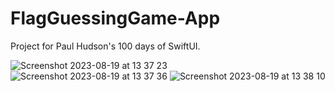 # FlagGuessingGame-App

Project for Paul Hudson's 100 days of SwiftUI.

![Screenshot 2023-08-19 at 13 37 23](https://github.com/lyuhiroyama/Unit-Conversion-App/assets/98152295/b2e4c3cc-8754-4631-8fb8-b067f6c3eb41)  ![Screenshot 2023-08-19 at 13 37 36](https://github.com/lyuhiroyama/Unit-Conversion-App/assets/98152295/aff94bbe-770c-4fc2-a95f-96a703895fc0)  ![Screenshot 2023-08-19 at 13 38 10](https://github.com/lyuhiroyama/Unit-Conversion-App/assets/98152295/1a4aa3ec-da8d-4d8e-a318-25d8ece6b908)
